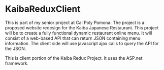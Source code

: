 # KaibaReduxClient

This is part of my senior project at Cal Poly Pomona. The project is a proposed website redesign for the Kaiba Japanese Restaurant. This project will be to create a fully functional dynamic restaurant online menu. It will consist of a web-based API that can return JSON containing menu information. The client side will use javascript ajax calls to query the API for the JSON.

This is client portion of the Kaiba Redux Project. It uses the ASP.net framework.
